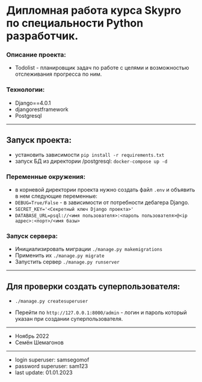 # Дипломная работа курса Skypro по специальности Python разработчик.

### Описание проекта:
 - Todolist - планировщик задач по работе с целями и возможностью отслеживания прогресса по ним.
### Технологии:
 - Django==4.0.1
 - djangorestframework
 - Postgresql
---
## Запуск проекта:
 - установить зависимости `pip install -r requirements.txt`
 - запуск БД из директории /postgresql: `docker-compose up -d`

### Переменные окружения:
 - в корневой директории проекта нужно создать файл `.env` и объявить в нем следующие переменные:
 - `DEBUG=True/False` - в зависимости от потребности дебагера Django.
 - `SECRET_KEY='<Секретный ключ Django проекта>'`
 - `DATABASE_URL=psql://<имя пользователя>:<пароль пользователя>@<ip адрес>:<порт>/<имя базы>`

### Запуск сервера:
 - Инициализировать миграции `./manage.py makemigrations`
 - Применить их `./manage.py migrate`
 - Запустить сервер `./manage.py runserver`
---
## Для проверки создать суперпользователя:
 - `./manage.py createsuperuser`

 - Перейти по `http://127.0.0.1:8000/admin` - логин и пароль который указан при создании суперпользователя.
---
 - Ноябрь 2022
 - Семён Шемагонов
---
- login superuser: samsegomof
- password superuser: sam123
- last update: 01.01.2023